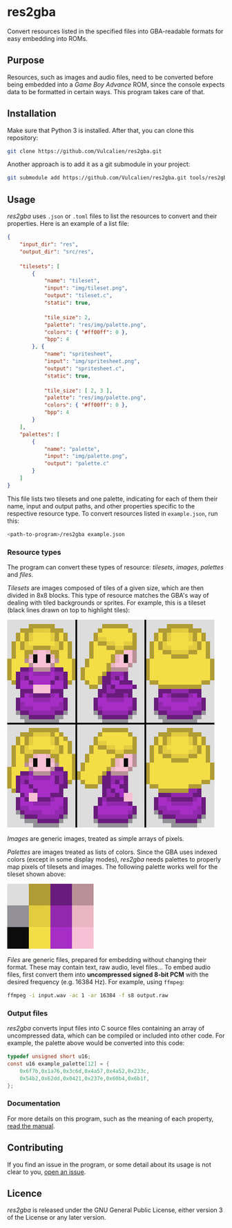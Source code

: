 # res2gba
Convert resources listed in the specified files into GBA-readable
formats for easy embedding into ROMs.

## Purpose
Resources, such as images and audio files, need to be converted before
being embedded into a *Game Boy Advance* ROM, since the console expects
data to be formatted in certain ways. This program takes care of that.

## Installation
Make sure that Python 3 is installed. After that, you can clone this
repository:
```sh
git clone https://github.com/Vulcalien/res2gba.git
```

Another approach is to add it as a git submodule in your project:
```sh
git submodule add https://github.com/Vulcalien/res2gba.git tools/res2gba
```

## Usage
*res2gba* uses `.json` or `.toml` files to list the resources to
convert and their properties. Here is an example of a list file:

```json
{
    "input_dir": "res",
    "output_dir": "src/res",

    "tilesets": [
        {
            "name": "tileset",
            "input": "img/tileset.png",
            "output": "tileset.c",
            "static": true,

            "tile_size": 2,
            "palette": "res/img/palette.png",
            "colors": { "#ff00ff": 0 },
            "bpp": 4
        }, {
            "name": "spritesheet",
            "input": "img/spritesheet.png",
            "output": "spritesheet.c",
            "static": true,

            "tile_size": [ 2, 3 ],
            "palette": "res/img/palette.png",
            "colors": { "#ff00ff": 0 },
            "bpp": 4
        }
    ],
    "palettes": [
        {
            "name": "palette",
            "input": "img/palette.png",
            "output": "palette.c"
        }
    ]
}
```

This file lists two tilesets and one palette, indicating for each of
them their name, input and output paths, and other properties specific
to the respective resource type. To convert resources listed in
`example.json`, run this:

```sh
<path-to-program>/res2gba example.json
```

### Resource types
The program can convert these types of resource: *tilesets*, *images*,
*palettes* and *files*.

*Tilesets* are images composed of tiles of a given size, which are then
divided in 8x8 blocks. This type of resource matches the GBA's way of
dealing with tiled backgrounds or sprites. For example, this is a
tileset (black lines drawn on top to highlight tiles):

![Tileset example](examples/tileset.png)

*Images* are generic images, treated as simple arrays of pixels.

*Palettes* are images treated as lists of colors. Since the GBA uses
indexed colors (except in some display modes), *res2gba* needs palettes
to properly map pixels of tilesets and images. The following palette
works well for the tileset shown above:

![Palette example](examples/palette.png)

*Files* are generic files, prepared for embedding without changing their
format. These may contain text, raw audio, level files... To embed audio
files, first convert them into **uncompressed signed 8-bit PCM** with
the desired frequency (e.g. 16384 Hz). For example, using `ffmpeg`:
```sh
ffmpeg -i input.wav -ac 1 -ar 16384 -f s8 output.raw
```

### Output files
*res2gba* converts input files into C source files containing an array
of uncompressed data, which can be compiled or included into other code.
For example, the palette above would be converted into this code:
```c
typedef unsigned short u16;
const u16 example_palette[12] = {
    0x6f7b,0x1a76,0x3c6d,0x4a57,0x4a52,0x233c,
    0x54b2,0x62dd,0x0421,0x237e,0x60b4,0x6b1f,
};
```

### Documentation
For more details on this program, such as the meaning of each property,
[read the manual](doc/res2gba.adoc).

## Contributing
If you find an issue in the program, or some detail about its usage is
not clear to you, 
[open an issue](https://github.com/Vulcalien/res2gba/issues).

## Licence
*res2gba* is released under the GNU General Public License, either
version 3 of the License or any later version.
